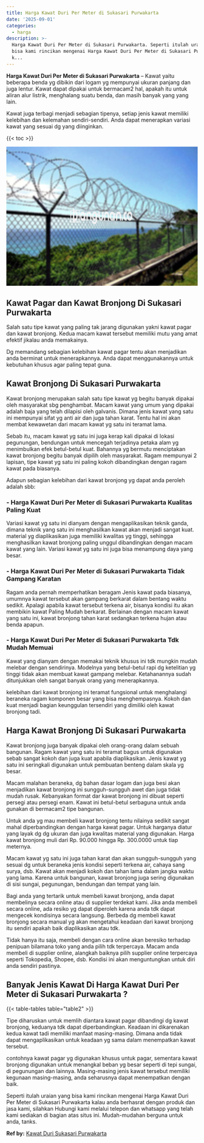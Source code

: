 ```yaml
---
title: Harga Kawat Duri Per Meter di Sukasari Purwakarta
date: '2025-09-01'
categories:
  - harga
description: >-
  Harga Kawat Duri Per Meter di Sukasari Purwakarta. Seperti itulah uraian yang
  bisa kami rincikan mengenai Harga Kawat Duri Per Meter di Sukasari Purwakarta
  k...
---
```


**Harga Kawat Duri Per Meter di Sukasari Purwakarta** – Kawat yaitu beberapa benda yg dibikin dari logam yg mempunyai ukuran panjang dan juga lentur. Kawat dapat dipakai untuk bermacam2 hal, apakah itu untuk aliran alur listrik, menghalang suatu benda, dan masih banyak yang yang lain.

Kawat juga terbagi menjadi sebagian tipenya, setiap jenis kawat memiliki kelebihan dan kelemahan sendiri-sendiri. Anda dapat menerapkan variasi kawat yang sesuai dg yang diinginkan.

{{< toc >}}

![Harga Kawat Duri Per Meter di Sukasari Purwakarta](/images/jual-kawat-murah46.png)

## Kawat Pagar dan Kawat Bronjong Di Sukasari Purwakarta

Salah satu tipe kawat yang paling tak jarang digunakan yakni kawat pagar dan kawat bronjong. Kedua macam kawat tersebut memiliki mutu yang amat efektif jikalau anda memakainya.

Dg memandang sebagian kelebihan kawat pagar tentu akan menjadikan anda berminat untuk menerapkannya. Anda dapat menggunakannya untuk kebutuhan khusus agar paling tepat guna.

## Kawat Bronjong Di Sukasari Purwakarta

Kawat bronjong merupakan salah satu tipe kawat yg begitu banyak dipakai oleh masyarakat sbg penghambat. Macam kawat yang umum yang dipakai adalah baja yang telah dilapisi oleh galvanis. Dimana jenis kawat yang satu ini mempunyai sifat yg anti air dan juga tahan karat. Tentu hal ini akan membat kewawetan dari macam kawat yg satu ini teramat lama.

Sebab itu, macam kawat yg satu ini juga kerap kali dipakai di lokasi pegunungan, bendungan untuk mencegah terjadinya petaka alam yg menimbulkan efek betul-betul kuat. Bahannya yg bermutu menciptakan kawat bronjong begitu banyak dipilih oleh masyarakat. Ragam mempunyai 2 lapisan, tipe kawat yg satu ini paling kokoh dibandingkan dengan ragam kawat pada biasanya.

Adapun sebagian kelebihan dari kawat bronjong yg dapat anda peroleh adalah sbb:

### \- Harga Kawat Duri Per Meter di Sukasari Purwakarta Kualitas Paling Kuat

Variasi kawat yg satu ini dianyam dengan mengaplikasikan teknik ganda, dimana teknik yang satu ini menghasilkan kawat akan menjadi sangat kuat. material yg diaplikasikan juga memiliki kwalitas yg tinggi, sehingga menghasilkan kawat bronjong paling unggul dibandingkan dengan macam kawat yang lain. Variasi kawat yg satu ini juga bisa menampung daya yang besar.

### \- Harga Kawat Duri Per Meter di Sukasari Purwakarta Tidak Gampang Karatan

Ragam anda pernah memperhatikan beragam Jenis kawat pada biasanya, umumnya kawat tersebut akan gampang berkarat dalam bentang waktu sedikit. Apalagi apabila kawat tersebut terkena air, bisanya kondisi itu akan membikin kawat Paling Mudah berkarat. Berlainan dengan macam kawat yang satu ini, kawat bronjong tahan karat sedangkan terkena hujan atau benda apapun.

### \- Harga Kawat Duri Per Meter di Sukasari Purwakarta Tdk Mudah Memuai

Kawat yang dianyam dengan memakai teknik khusus ini tdk mungkin mudah melebar dengan sendirinya. Modelnya yang betul-betul rapi dg ketelitian yg tinggi tidak akan membuat kawat gampang melebar. Ketahanannya sudah ditunjukkan oleh sangat banyak orang yang menerapkannya.

kelebihan dari kawat bronjong ini teramat fungsional untuk menghalangi beraneka ragam komponen besar yang bisa menghempasnya. Kokoh dan kuat menjadi bagian keunggulan tersendiri yang dimiliki oleh kawat bronjong tadi.

## Harga Kawat Bronjong Di Sukasari Purwakarta

Kawat bronjong juga banyak dipakai oleh orang-orang dalam sebuah bangunan. Ragam kawat yang satu ini teramat bagus untuk digunakan sebab sangat kokoh dan juga kuat apabila diaplikasikan. Jenis kawat yg satu ini seringkali digunakan untuk pembuatan benteng dalam skala yg besar.

Macam malahan beraneka, dg bahan dasar logam dan juga besi akan menjadikan kawat bronjong ini sungguh-sungguh awet dan juga tidak mudah rusak. Kebanyakan format dar kawat bronjong ini dibuat seperti persegi atau persegi enam. Kawat ini betul-betul serbaguna untuk anda gunakan di bermacam2 tipe bangunan.

Untuk anda yg mau membeli kawat bronjong tentu nilainya sedikit sangat mahal diperbandingkan dengan harga kawat pagar. Untuk harganya diatur yang layak dg dg ukuran dan juga kwalitas material yang digunakan. Harga kawat bronjong muli dari Rp. 90.000 hingga Rp. 300.0000 untuk tiap meternya.

Macam kawat yg satu ini juga tahan karat dan akan sungguh-sungguh yang sesuai dg untuk beraneka jenis kondisi seperti terkena air, cahaya sang surya, dsb. Kawat akan menjadi kokoh dan tahan lama dalam jangka waktu yang lama. Karena untuk bangunan, kawat bronjong juga sering digunakan di sisi sungai, pegunungan, bendungan dan tempat yang lain.

Bagi anda yang tertarik untuk membeli kawat bronjong, anda dapat membelinya secara online atau di supplier terdekat kami. Jika anda membeli secara online, ada resiko yg dapat diperoleh karena anda tdk dapat mengecek kondisinya secara langsung. Berbeda dg membeli kawat bronjong secara manual yg akan mengetahui keadaan dari kawat bronjong itu sendiri apakah baik diaplikasikan atau tdk.

Tidak hanya itu saja, membeli dengan cara online akan beresiko terhadap penipuan bilamana toko yang anda pilih tdk terpercaya. Macam anda membeli di supplier online, alangkah baiknya pilih supplier online terpercaya seperti Tokopedia, Shopee, dsb. Kondisi ini akan menguntungkan untuk diri anda sendiri pastinya.

## Banyak Jenis Kawat Di Harga Kawat Duri Per Meter di Sukasari Purwakarta ?

{{< table-tables table="table2" >}}

Tipe diharuskan untuk memlih diantara kawat pagar dibandingi dg kawat bronjong, keduanya tdk dapat diperbandingkan. Keadaan ini dikarenakan kedua kawat tadi memiliki manfaat masing-masing. Dimana anda tidak dapat mengaplikasikan untuk keadaan yg sama dalam menempatkan kawat tersebut.

contohnya kawat pagar yg digunakan khusus untuk pagar, sementara kawat bronjong digunakan untuk menangkal beban yg besar seperti di tepi sungai, di pegunungan dan lainnya. Masing-masing jenis kawat tersebut memiliki kegunaan masing-masing, anda seharusnya dapat menempatkan dengan baik.

Seperti itulah uraian yang bisa kami rincikan mengenai Harga Kawat Duri Per Meter di Sukasari Purwakarta kalau anda berhasrat dengan produk dan jasa kami, silahkan Hubungi kami melalui telepon dan whatsapp yang telah kami sediakan di bagian atas situs ini. Mudah-mudahan berguna untuk anda, tanks.

**Ref by:** [Kawat Duri Sukasari Purwakarta](https://id.wikipedia.org/wiki/Kawat)
